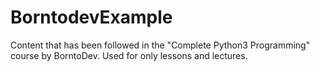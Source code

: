 # BorntodevExample
Content that has been followed in the "Complete Python3 Programming" course by BorntoDev.
Used for only lessons and lectures.
